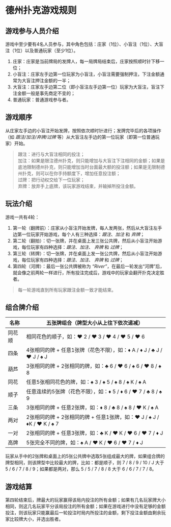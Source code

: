 # 德州扑克游戏规则

## 游戏参与人员介绍

游戏中至少要有4名人员参与，其中角色包括：庄家（1位）、小盲注（1位）、大盲注（1位）以及普通玩家（至少1位）。

1. 庄家：庄家是当前牌局的发牌人，每一局牌局结束后，庄家按照顺时针下移一位；
2. 小盲注：庄家左手边第一位玩家为小盲注，小盲注需要强制押注，下注金额通常为大盲注押注金额的一半；
3. 大盲注：庄家左手边第二位（即小盲注左手边第一位）玩家为大盲注，盲注下注金额一般是事先商定不变的；
4. 普通玩家：普通游戏参与者。

## 游戏顺序

从庄家左手边的小盲注开始发牌，按照依次顺时针进行；发牌完毕后的各项操作（如 *跟注/加注/弃牌/过牌* 等）从大盲注左手边的第一位玩家（即第一位普通玩家）开始。

> 跟注：进行与大盲注相同的投注；  
  加注：如果是限注德州扑克，则只能增加与大盲注下注相同的金额；如果是底池限制德州扑克，则只能增加当时台面最大额的投注额；如果是无限制德州扑克，则可以在你手持额度下，增加任意投注额；  
  过牌：把行动权交给下一位玩家；  
  弃牌：放弃手上底牌，该玩家游戏结束，并输掉所投注金额。

## 玩法介绍

游戏一共有4轮：

1. 第一轮（翻牌前）：庄家从小盲注开始发牌，每人发两张，然后从大盲注左手边第一位玩家开始游戏，每个人有三种选择：*跟注*、*加注* 和 *弃牌*；
2. 第二轮（翻拍）：切一张牌，并在桌面上发三张公共牌，然后从小盲注开始游戏，每位玩家有四种选择：*跟注*、*加注*、 *弃牌* 和 *过牌*；
3. 第三轮（转牌）：切一张牌，并在桌面上发一张公共牌，然后从小盲注开始游戏，每位玩家有四种选择：*跟注*、*加注*、 *弃牌* 和 *过牌*；
4. 第四轮（河牌）：最后一张公共牌被称为 *“River”*，在最后一轮发出“河牌”后，就会像之前两轮一样进行，所有投注完成后，游戏中的玩家会翻开扑克决定胜者。

> 每一轮游戏直到所有玩家跟注金额一致才能结束。

## 组合牌介绍

| 名称   | 五张牌组合（牌型大小从上往下依次递减）                       |
| ------ | ------------------------------------------------------------ |
| 同花顺 | 相同花色的顺子，如：♥️ 2 / ♥️ 3 / ♥️ 4 / ♥️ 5 / ♥️ 6              |
| 四条   | 4张相同的牌 + 任意1张牌（花色不限），如：♦️ A / ♦️ J / ♣️ J / ♥️ J / ♠️ J |
| 葫芦   | 3张相同的牌 + 2张相同的牌，如：♣️ 6 / ♥️ 6 / ♠️ 6 / ♥️ 8 / ♠️ 8   |
| 同花   | 任意5张相同花色的牌，如：♠️ 3 / ♠️ 5 / ♠️ 8 / ♠️ K / ♠️ A         |
| 顺子   | 任意连续的5张牌（花色不限），如：♦️ 5 / ♦️ 6 / ♥️ 7 / ♣️ 8 / ♠️ 9 |
| 三条   | 3张相同的牌 + 任意2张牌，如：♦️ 8 / ♣️ 8 / ♠️ 8 / ♥️ K / ♠️ A     |
| 两对   | 2张相同的牌 + 2张相同的牌 + 任意1张牌，如：♥️ J / ♠️ J / ♦️K / ♥️ K / ♠️ 7 |
| 一对   | 2张相同的牌 + 任意3张牌，如：♣️ K / ♥️ K / ♥️ 6 / ♥️ 7 / ♦️ J     |
| 高牌   | 5张完全不同的牌，如：♠️ A / ♥️ K / ♥️ 6 / ♥️ 7 / ♦️ J             |

玩家从手中的2张牌和桌面上的5张公共牌中选取5张组成最大的牌，如果组合牌的牌型相同，则该牌型中比较最大的牌，比如：都是顺子，则 7 / 8 / 9 / 10 / J 大于 5 / 6 / 7 / 8 / 9；如果都是两对，那么 5 / 5 / 7 / 8 / 8 大于 6 / 6 / 7 / 7 / 8。

## 游戏结算

第四轮结束后，牌最大的玩家赢得该局内投注的所有金额；如果有几名玩家牌大小相同，则这几名玩家平分该局投注的所有金额；如果在游戏进行中没有足够的金额投注，则该玩家只能赢最后一轮投注时局内所投注的金额，剩下投注金额由剩余玩家比较牌大小，并选出胜者。